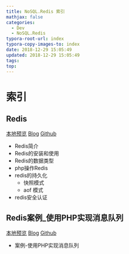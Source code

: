 ```yaml
---
title: NoSQL.Redis 索引
mathjax: false
categories:
  - Dev
  - NoSQL.Redis
typora-root-url: index
typora-copy-images-to: index
date: 2018-12-29 15:05:49
updated: 2018-12-29 15:05:49
tags:
top:
---
```



# 索引 
 
## Redis 
[本地预览](Redis.md)    [Blog](http://blog.kuma8866.top/posts/3355790013/)     [Github](https://github.com/KumaDocCenter/NoSQL.Redis/blob/master/doc/md/Redis.md)
 
* Redis简介
* Redis的安装和使用
* Redis的数据类型
* php操作Redis
* redis的持久化
  * 快照模式
  * aof 模式
* redis安全认证


 
## Redis案例_使用PHP实现消息队列 
[本地预览](Redis案例_使用PHP实现消息队列.md)    [Blog](http://blog.kuma8866.top/posts/3783825305/)     [Github](https://github.com/KumaDocCenter/NoSQL.Redis/blob/master/doc/md/Redis案例_使用PHP实现消息队列.md)
 
* 案例-使用PHP实现消息队列
 
